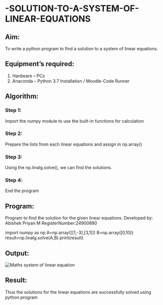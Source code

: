# -SOLUTION-TO-A-SYSTEM-OF-LINEAR-EQUATIONS
## Aim:
To write a python program to find a solution to a system of linear equations.
## Equipment’s required:
1. 	Hardware – PCs
2. 	Anaconda – Python 3.7 Installation / Moodle-Code Runner
## Algorithm:
### Step 1: 
Import the numpy module to use the built-in functions for calculation
### Step 2: 
Prepare the lists from each linear equations and assign in np.array()
### Step 3: 
Using the np.linalg.solve(), we can find the solutions.
### Step 4: 
End the program
## Program:

Program to find the solution for the given linear equations.
Developed by: Abishek Priyan M
RegisterNumber:24900880

import numpy as np
A=np.array([[1,-3],[3,1]])
B=np.array([0,10])
result=np.linalg.solve(A,B)
print(result)

## Output:
![Maths system of linear equation](https://github.com/user-attachments/assets/540f31c6-6ac0-45db-9f77-2596b95d8ea3)


## Result: 
Thus the solutions for the linear equations are successfully solved using python program

